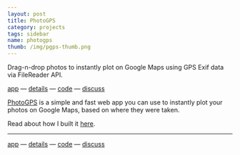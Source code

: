 ```yaml
---
layout: post
title: PhotoGPS
category: projects
tags: sidebar
name: photogps
thumb: /img/pgps-thumb.png
---
```


Drag-n-drop photos to instantly plot on Google Maps using GPS Exif data via FileReader API.

[app][app] &mdash; [details][details] &mdash; [code][code] &mdash; [discuss][hn]
<!-- truncate_here -->

[PhotoGPS][app] is a simple and fast web app you can use to instantly plot your photos on Google Maps, based on where they were taken.

Read about how I built it [here][building-photogps].

- - -

[app][app] &mdash; [details][details] &mdash; [code][code] &mdash; [discuss][hn]

[app]: http://ryanseys.github.io/photogps/
[details]: /blog/building-photogps
[code]: https://github.com/ryanseys/photogps
[building-photogps]: /blog/building-photogps
[hn]: https://news.ycombinator.com/item?id=6039888
